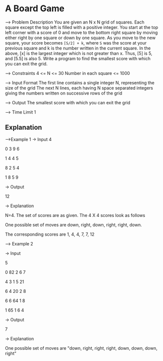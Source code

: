 # A Board Game

--> Problem Description
You are given an N x N grid of squares. Each square except the top left is filled with a positive integer. You start at the top
left corner with a score of 0 and move to the bottom right square by moving either right by one square or down by one square. As
you move to the new square, your score becomes `[S/2] + k`, where `S` was the score at your previous square and k is the number 
written in the current square. In the above, [x] is the largest integer which is not greater than x. Thus, [5] is 5, and [5.5] is 
also 5.
Write a program to find the smallest score with which you can exit the grid.

--> Constraints
4 <= N <= 30
Number in each square <= 1000

--> Input Format
The first line contains a single integer N, representing the size of the grid
The next N lines, each having N space separated integers giving the numbers written on successive rows of the grid

--> Output
The smallest score with which you can exit the grid

--> Time Limit
1

## Explanation

-->Example 1
-> Input
4

0 3 9 6

1 4 4 5

8 2 5 4

1 8 5 9

-> Output

12

-> Explanation

N=4. The set of scores are as given. The 4 X 4 scores look as follows

One possible set of moves are down, right, down, right, right, down.

The corresponding scores are 1, 4, 4, 7, 7, 12

--> Example 2

-> Input

5

0 82 2 6 7

4 3 1 5 21

6 4 20 2 8

6 6 64 1 8

1 65 1 6 4

-> Output

7

-> Explanation

One possible set of moves are "down, right, right, right, down, down, down, right"
